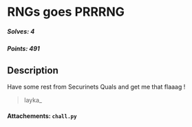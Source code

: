 # RNGs goes PRRRNG

##### Solves: 4
##### Points: 491

## Description
Have some rest from Securinets Quals and get me that flaaag !<br>
> layka_

#### Attachements: `chall.py`


